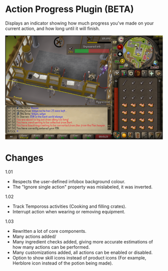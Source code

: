 # Action Progress Plugin (BETA)
Displays an indicator showing how much progress you've made on your current action, and how long until it will finish.

![img.png](demo.png)

# Changes
1.01
* Respects the user-defined infobox background colour.
* The "Ignore single action" property was mislabeled, it was inverted.

1.02
* Track Tempoross activities (Cooking and filling crates).
* Interrupt action when wearing or removing equipment.

1.03
* Rewritten a lot of core components.
* Many actions added/
* Many ingredient checks added, giving more accurate estimations of how many actions can be performed.
* Many customizations added, all actions can be enabled or disabled.
* Option to show skill icons instead of product icons (For example, Herblore icon instead of the potion being made).